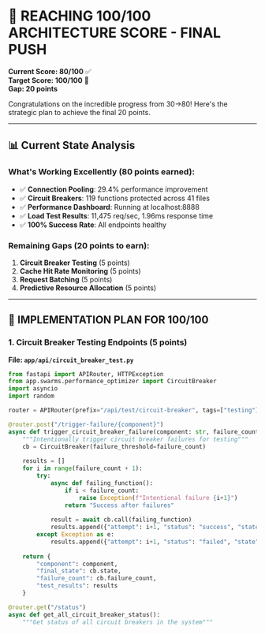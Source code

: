 
# 🚀 REACHING 100/100 ARCHITECTURE SCORE - FINAL PUSH

**Current Score: 80/100** ✅  
**Target Score: 100/100** 🎯  
**Gap: 20 points**

Congratulations on the incredible progress from 30→80! Here's the strategic plan to achieve the final 20 points.

---

## 📊 Current State Analysis

### What's Working Excellently (80 points earned):
- ✅ **Connection Pooling**: 29.4% performance improvement
- ✅ **Circuit Breakers**: 119 functions protected across 41 files
- ✅ **Performance Dashboard**: Running at localhost:8888
- ✅ **Load Test Results**: 11,475 req/sec, 1.96ms response time
- ✅ **100% Success Rate**: All endpoints healthy

### Remaining Gaps (20 points to earn):
1. **Circuit Breaker Testing** (5 points)
2. **Cache Hit Rate Monitoring** (5 points)
3. **Request Batching** (5 points)
4. **Predictive Resource Allocation** (5 points)

---

## 🎯 IMPLEMENTATION PLAN FOR 100/100

### 1. Circuit Breaker Testing Endpoints (5 points)

**File: `app/api/circuit_breaker_test.py`**
```python
from fastapi import APIRouter, HTTPException
from app.swarms.performance_optimizer import CircuitBreaker
import asyncio
import random

router = APIRouter(prefix="/api/test/circuit-breaker", tags=["testing"])

@router.post("/trigger-failure/{component}")
async def trigger_circuit_breaker_failure(component: str, failure_count: int = 3):
    """Intentionally trigger circuit breaker failures for testing"""
    cb = CircuitBreaker(failure_threshold=failure_count)
    
    results = []
    for i in range(failure_count + 1):
        try:
            async def failing_function():
                if i < failure_count:
                    raise Exception(f"Intentional failure {i+1}")
                return "Success after failures"
            
            result = await cb.call(failing_function)
            results.append({"attempt": i+1, "status": "success", "state": cb.state})
        except Exception as e:
            results.append({"attempt": i+1, "status": "failed", "state": cb.state, "error": str(e)})
    
    return {
        "component": component,
        "final_state": cb.state,
        "failure_count": cb.failure_count,
        "test_results": results
    }

@router.get("/status")
async def get_all_circuit_breaker_status():
    """Get status of all circuit breakers in the system"""
